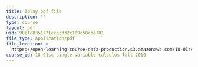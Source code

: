 ```yaml
---
title: 3play pdf file
description: ''
type: course
layout: pdf
uid: 98efc8351771ecacd32c109e58cba781
file_type: application/pdf
file_location: >-
  https://open-learning-course-data-production.s3.amazonaws.com/18-01sc-single-variable-calculus-fall-2010/98efc8351771ecacd32c109e58cba781_D7nf7pKddwM.pdf
course_id: 18-01sc-single-variable-calculus-fall-2010
---
```

